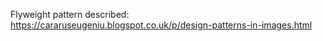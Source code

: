 Flyweight pattern described: https://cararuseugeniu.blogspot.co.uk/p/design-patterns-in-images.html
